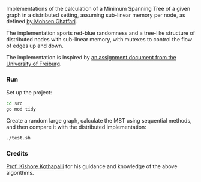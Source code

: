 Implementations of the calculation of a Minimum Spanning Tree of a given graph in a distributed setting, assuming sub-linear memory per node, as defined [by Mohsen Ghaffari](https://people.csail.mit.edu/ghaffari/MPA19/Notes/MPA.pdf).

The implementation sports red-blue randomness and a tree-like structure of distributed nodes with sub-linear memory, with mutexes to control the flow of edges up and down.

The implementation is inspired by [an assignment document from the University of Freiburg](./docs/solution_12.pdf).

### Run

Set up the project:

```bash
cd src
go mod tidy
```

Create a random large graph, calculate the MST using sequential methods, and then compare it with the distributed implementation:

```bash
./test.sh
```

### Credits

[Prof. Kishore Kothapalli](https://scholar.google.com/citations?user=fKTjFPIAAAAJ&hl=en) for his guidance and knowledge of the above algorithms.
